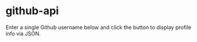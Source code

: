 # github-api
Enter a single Github username below and click the button to display profile info via JSON.
